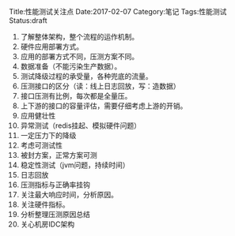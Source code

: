 Title:性能测试关注点
Date:2017-02-07
Category:笔记
Tags:性能测试
Status:draft

1. 了解整体架构，整个流程的运作机制。
2. 硬件应用部署方式。
3. 应用的部署方式不同，压测方案不同。
4. 数据准备（不能污染生产数据）。
5. 测试降级过程的承受量，各种兜底的流量。
6. 压测接口的区分（读：线上日志回放，写：造数据）
7. 接口压测有比例，每次都是全量压。
8. 上下游的接口的容量评估，需要仔细考虑上游的开销。
1. 应用健壮性
2. 异常测试（redis挂起、模拟硬件问题）
3. 一定压力下的降级
4. 考虑可测试性
5. 被封方案，正常方案可测
6. 稳定性测试（jvm问题，持续时间）
7. 日志回放
8. 压测指标与正确率挂钩
9. 关注最大响应时间，分析原因。
10. 关注硬件指标。
11. 分析整理压测原因总结
12. 关心机房IDC架构